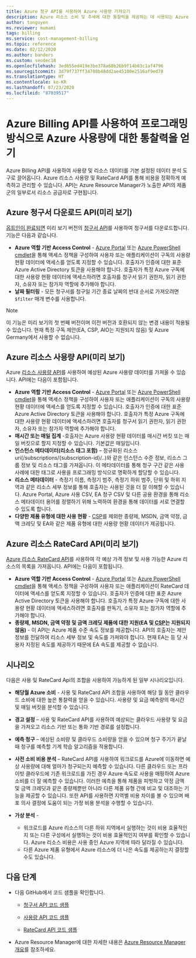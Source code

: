 ```yaml
---
title: Azure 청구 API를 사용하여 Azure 사용량 가져오기
description: Azure 리소스 소비 및 추세에 대한 통찰력을 제공하는 데 사용되는 Azure 청구 사용량 및 RateCard API에 대한 자세한 정보를 제공합니다.
author: tonguyen
ms.reviewer: mumami
tags: billing
ms.service: cost-management-billing
ms.topic: reference
ms.date: 02/12/2020
ms.author: banders
ms.custom: seodec18
ms.openlocfilehash: 3ed655ed419e3be378a68b26b9f14b03c1af4796
ms.sourcegitcommit: 3d79f737ff34708b48dd2ae45100e2516af9ed78
ms.translationtype: HT
ms.contentlocale: ko-KR
ms.lasthandoff: 07/23/2020
ms.locfileid: "87039517"
---
```

# <a name="use-azure-billing-apis-to-programmatically-get-insight-into-your-azure-usage"></a>Azure Billing API를 사용하여 프로그래밍 방식으로 Azure 사용량에 대한 통찰력을 얻기
Azure Billing API를 사용하여 사용량 및 리소스 데이터를 기본 설정된 데이터 분석 도구로 끌어옵니다. Azure 리소스 사용량 및 RateCard API를 통해 비용을 정확하게 예측하고 관리할 수 있습니다. API는 Azure Resource Manager가 노출한 API의 제품군의 일부로서 리소스 공급자로 구현됩니다.  

## <a name="azure-invoice-download-api-preview"></a>Azure 청구서 다운로드 API(미리 보기)
[옵트인이 완료되면](manage-billing-access.md#opt-in) 미리 보기 버전의 [청구서 API](/rest/api/billing)를 사용하여 청구서를 다운로드합니다. 기능은 다음과 같습니다.

* **Azure 역할 기반 Access Control** - [Azure Portal](https://portal.azure.com) 또는 [Azure PowerShell cmdlet](/powershell/azure/)을 통해 액세스 정책을 구성하여 사용자 또는 애플리케이션이 구독의 사용량 현황 데이터에 액세스를 얻도록 지정할 수 있습니다. 호출자가 인증에 대한 표준 Azure Active Directory 토큰을 사용해야 합니다. 호출자가 특정 Azure 구독에 대한 사용량 현황 데이터에 액세스하려면 호출자를 청구서 읽기 권한자, 읽기 권한자, 소유자 또는 참가자 역할에 추가해야 합니다.
* **날짜 필터링** - 모든 청구서를 청구일 기간 종료 날짜의 반대 순서로 가져오려면 `$filter` 매개 변수를 사용합니다.

> [!NOTE]
> 이 기능은 미리 보기의 첫 번째 버전이며 이전 버전과 호환되지 않는 변경 내용이 적용될 수 있습니다. 현재 특정 구독 제안(EA, CSP, AIO는 지원되지 않음) 및 Azure Germany에서 사용할 수 없습니다.

## <a name="azure-resource-usage-api-preview"></a>Azure 리소스 사용량 API(미리 보기)
Azure [리소스 사용량 API](/previous-versions/azure/reference/mt219003(v=azure.100))를 사용하여 예상된 Azure 사용량 데이터를 가져올 수 있습니다. API에는 다음이 포함됩니다.

* **Azure 역할 기반 Access Control** - [Azure Portal](https://portal.azure.com) 또는 [Azure PowerShell cmdlet](/powershell/azure/)을 통해 액세스 정책을 구성하여 사용자 또는 애플리케이션이 구독의 사용량 현황 데이터에 액세스를 얻도록 지정할 수 있습니다. 호출자가 인증에 대한 표준 Azure Active Directory 토큰을 사용해야 합니다. 호출자가 특정 Azure 구독에 대한 사용량 현황 데이터에 액세스하려면 호출자를 청구서 읽기 권한자, 읽기 권한자, 소유자 또는 참가자 역할에 추가해야 합니다.
* **매시간 또는 매일 집계** -호출자는 Azure 사용량 현황 데이터를 매시간 버킷 또는 매일 버킷으로 할지 지정할 수 있습니다. 기본값은 매일입니다.
* **인스턴스 메타데이터(리소스 태그 포함)** – 정규화된 리소스 uri(/subscriptions/{subscription-id}/..)와 같은 인스턴스 수준 정보, 리소스 그룹 정보 및 리소스 태그를 가져옵니다. 이 메타데이터를 통해 청구 구간 같은 사용 사례에 대한 태그로 사용을 프로그래밍 방식으로 명확하게 할당할 수 있습니다.
* **리소스 메타데이터** - 측정기 이름, 측정기 범주, 측정기 하위 범주, 단위 및 하위 지역과 같은 리소스 세부 정보를 통해 호출자는 사용된 것을 더 잘 이해할 수 있습니다. Azure Portal, Azure 사용 CSV, EA 청구 CSV 및 다른 공용 환경을 통해 리소스 메타데이터 용어를 정렬하기 위해 노력하여 환경을 통해 데이터를 서로 연결할 수 있도록 합니다.
* **다양한 제품 유형에 대한 사용 현황** - [CSP](https://docs.microsoft.com/partner-center)를 제외한 종량제, MSDN, 금액 약정, 금액 크레딧 및 EA와 같은 제품 유형에 대한 사용량 현황 데이터가 제공됩니다.

## <a name="azure-resource-ratecard-api-preview"></a>Azure 리소스 RateCard API(미리 보기)
[Azure 리소스 RateCard API](/previous-versions/azure/reference/mt219005(v=azure.100))를 사용하여 각 예상 가격 정보 및 사용 가능한 Azure 리소스의 목록을 가져옵니다. API에는 다음이 포함됩니다.

* **Azure 역할 기반 Access Control** - [Azure Portal](https://portal.azure.com) 또는 [Azure PowerShell cmdlet](/powershell/azure/)을 통해 액세스 정책을 구성하여 사용자 또는 애플리케이션이 RateCard 데이터에 액세스를 얻도록 지정할 수 있습니다. 호출자가 인증에 대한 표준 Azure Active Directory 토큰을 사용해야 합니다. 호출자가 특정 Azure 구독에 대한 사용량 현황 데이터에 액세스하려면 호출자를 판독기, 소유자 또는 참가자 역할에 추가해야 합니다.
* **종량제, MSDN, 금액 약정 및 금액 크레딧 제품에 대한 지원(EA 및 [CSP](https://docs.microsoft.com/partner-center)는 지원되지 않음)** - 이 API는 Azure 제품 수준 속도 정보를 제공합니다.  API의 호출자는 제안 정보를 전달하여 리소스 세부 정보 및 속도를 가져와야 합니다. 현재 EA는 등 당 사용자 지정된 속도를 제공하기 때문에 EA 속도를 제공할 수 없습니다.

## <a name="scenarios"></a>시나리오
다음은 사용 및 RateCard Api의 조합을 사용하여 가능하게 된 일부 시나리오입니다.

* **해당월 Azure 소비** - 사용 및 RateCard API 조합을 사용하여 해당 월 동안 클라우드 소비에 대한 높은 통찰력을 얻을 수 있습니다. 사용량 및 요금 예측량의 매시간 및 매일 버킷을 분석할 수 있습니다.
* **경고 설정** – 사용 및 RateCard API를 사용하여 예상되는 클라우드 사용량 및 요금을 가져오고 리소스 기반 또는 통화 기반 경로를 설정합니다.
* **예측 청구** – 예상된 소비량 및 클라우드 소비량을 얻을 수 있으며 청구 주기가 끝날 때 청구를 예측할 기계 학습 알고리즘을 적용합니다.
* **사전 소비 비용 분석** – RateCard API를 사용하여 워크로드를 Azure에 이동하면 예상 사용량에 대해 얼마가 청구되는지 예측할 수 있습니다. 다른 클라우드 또는 프라이빗 클라우드에 기존 워크로드를 가진 경우 Azure 속도로 사용을 매핑하여 Azure 소비를 더 잘 예측할 수 있습니다. 이러한 예측을 통해 제품을 피벗하고 약정 금액 및 금액 크레딧과 같은 종량제뿐만 아니라 다른 제품 유형 간에 비교 및 대조하는 기능을 제공할 수 있습니다. 또한 API를 사용하면 지역별 비용 차이를 볼 수 있으며 배포 의사 결정에 도움이 되는 가정 비용 분석을 수행할 수 있습니다.
* **가상 분석** -

  * 워크로드를 Azure 리소스의 다른 하위 지역에서 실행하는 것이 비용 효율적인지 또는 다른 구성에서 실행하는 것이 비용 효율적인지 여부를 확인할 수 있습니다. Azure 리소스 비용은 사용 중인 Azure 지역에 따라 달라질 수 있습니다.
  * 다른 Azure 제품 유형에서 Azure 리소스에 더 나은 속도를 제공하는지 결정할 수도 있습니다.


## <a name="next-steps"></a>다음 단계
* 다음 GitHub에서 코드 샘플을 확인합니다.
  * [청구서 API 코드 샘플](https://go.microsoft.com/fwlink/?linkid=845124)

  * [사용량 API 코드 샘플](https://github.com/Azure-Samples/billing-dotnet-usage-api)

  * [RateCard API 코드 샘플](https://github.com/Azure-Samples/billing-dotnet-ratecard-api)

* Azure Resource Manager에 대한 자세한 내용은 [Azure Resource Manager 개요](../../azure-resource-manager/management/overview.md)를 참조하세요.
